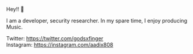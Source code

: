 Hey!! 👋

I am a developer, security researcher. 
In my spare time, I enjoy producing Music.

Twitter: https://twitter.com/godsxfinger
<br>Instagram: https://instagram.com/aadix808
